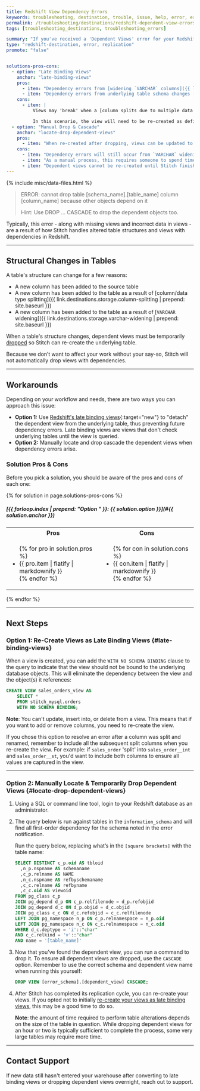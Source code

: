 ```yaml
---
title: Redshift View Dependency Errors
keywords: troubleshooting, destination, trouble, issue, help, error, errors, redshift, panoply, late binding views, view dependency, dependent view, view, cascade
permalink: /troubleshooting/destinations/redshift-dependent-view-errors
tags: [troubleshooting_destinations, troubleshooting_errors]

summary: "If you've received a 'Dependent Views' error for your Redshift or Panoply data warehouse, you may need to temporarily drop dependent objects."
type: "redshift-destination, error, replication"
promote: "false"


solutions-pros-cons:
  - option: "Late Binding Views"
    anchor: "late-binding-views"
    pros:
      - item: "Dependency errors from [widening `VARCHAR` columns]({{ link.destinations.storage.varchar-widening | prepend: site.baseurl }}) will become a non-issue."
      - item: "Dependency errors from underlying table schema changes - such as adding a new column - will become a non-issue."
    cons:
      - item: |
          Views may 'break' when a [column splits due to multiple data types]({{ link.destinations.storage.column-splitting | prepend: site.baseurl }}). This is because Stitch currently renames the original column to append the data type. For example: `sales_order` becomes `sales_order__st`.

          In this scenario, the view will need to be re-created as definitions for existing views cannot be changed.
  - option: "Manual Drop & Cascade"
    anchor: "locate-drop-dependent-views"
    pros:
      - item: "When re-created after dropping, views can be updated to add/remove columns, allowing you to capture schema changes as-needed."
    cons:
      - item: "Dependency errors will still occur from `VARCHAR` widening, underlying schema changes, etc."
      - item: "As a manual process, this requires someone to spend time locating, dropping, and re-creating dependent views."
      - item: "Dependent views cannot be re-created until Stitch finishes updating the underlying object."
---
```

{% include misc/data-files.html %}

> ERROR: cannot drop table [schema_name].[table_name] column [column_name] because other objects depend on it
>
> Hint: Use DROP ... CASCADE to drop the dependent objects too.

Typically, this error - along with missing views and incorrect data in views - are a result of how Stitch handles altered table structures and views with dependencies in Redshift.

---

## Structural Changes in Tables

A table's structure can change for a few reasons:

- A new column has been added to the source table
- A new column has been added to the table as a result of [column/data type splitting]({{ link.destinations.storage.column-splitting | prepend: site.baseurl }})
- A new column has been added to the table as a result of [`VARCHAR` widening]({{ link.destinations.storage.varchar-widening | prepend: site.baseurl }})

When a table's structure changes, dependent views must be temporarily [dropped](http://docs.aws.amazon.com/redshift/latest/dg/r_DROP_VIEW.html) so Stitch can re-create the underlying table.

Because we don’t want to affect your work without your say-so, Stitch will not automatically drop views with dependencies.

---

## Workarounds

Depending on your workflow and needs, there are two ways you can approach this issue:

- **Option 1:** Use [Redshift's late binding views](http://docs.aws.amazon.com/redshift/latest/dg/r_CREATE_VIEW.html#r_CREATE_VIEW_late-binding-views){:target="new"} to "detach" the dependent view from the underlying table, thus preventing future dependency errors. Late binding views are views that don't check underlying tables until the view is queried.
- **Option 2:**  Manually locate and drop cascade the dependent views when dependency errors arise.

### Solution Pros & Cons

Before you pick a solution, you should be aware of the pros and cons of each one:

{% for solution in page.solutions-pros-cons %}
##### [{{ forloop.index | prepend: "Option " }}: {{ solution.option }}](#{{ solution.anchor }})

<table width="100%">
	<tr>
		<th width="50%; fixed">Pros</th>
		<th width="50%; fixed">Cons</th>
	</tr>
	<tr>
		<td>
			<ul>
			{% for pro in solution.pros %}
				<li>{{ pro.item | flatify | markdownify }}</li>
			{% endfor %}
			</ul>
		</td>
		<td>
			<ul>
			{% for con in solution.cons %}
				<li>{{ con.item | flatify | markdownify }}</li>
			{% endfor %}
			</ul>
		</td>
	</tr>
</table>
{% endfor %}

---

## Next Steps

### Option 1: Re-Create Views as Late Binding Views {#late-binding-views}

When a view is created, you can add the `WITH NO SCHEMA BINDING` clause to the query to indicate that the view should not be bound to the underlying database objects. This will eliminate the dependency between the view and the object(s) it references:

```sql
CREATE VIEW sales_orders_view AS
	SELECT *
	FROM stitch_mysql.orders
	WITH NO SCHEMA BINDING;
```

**Note**: You can't update, insert into, or delete from a view. This means that if you want to add or remove columns, you need to re-create the view.

If you chose this option to resolve an error after a column was split and renamed, remember to include all the subsequent split columns when you re-create the view. For example: if `sales_order` 'split' into `sales_order__int` and `sales_order__st`, you'd want to include both columns to ensure all values are captured in the view.

---

### Option 2: Manually Locate & Temporarily Drop Dependent Views {#locate-drop-dependent-views}

1. Using a SQL or command line tool, login to your Redshift database as an administrator. 
2. The query below is run against tables in the `information_schema` and will find all first-order dependency for the schema noted in the error notification.

   Run the query below, replacing what’s in the `[square brackets]` with the table name:

   ```sql
   SELECT DISTINCT c_p.oid AS tbloid
     ,n_p.nspname AS schemaname
     ,c_p.relname AS NAME
     ,n_c.nspname AS refbyschemaname
     ,c_c.relname AS refbyname
     ,c_c.oid AS viewoid
   FROM pg_class c_p
   JOIN pg_depend d_p ON c_p.relfilenode = d_p.refobjid
   JOIN pg_depend d_c ON d_p.objid = d_c.objid
   JOIN pg_class c_c ON d_c.refobjid = c_c.relfilenode
   LEFT JOIN pg_namespace n_p ON c_p.relnamespace = n_p.oid
   LEFT JOIN pg_namespace n_c ON c_c.relnamespace = n_c.oid
   WHERE d_c.deptype = 'i'::"char"
   AND c_c.relkind = 'v'::"char"
   AND name = '[table_name]'
   ```
3. Now that you’ve found the dependent view, you can run a command to drop it. To ensure all dependent views are dropped, use the `CASCADE` option. Remember to use the correct schema and dependent view name when running this yourself:

   ```sql
   DROP VIEW [error_schema].[dependent_view] CASCADE;
   ```
4. After Stitch has completed its replication cycle, you can re-create your views. If you opted not to initially [re-create your views as late binding views](#late-binding-views), this may be a good time to do so.

   **Note**: the amount of time required to perform table alterations depends on the size of the table in question. While dropping dependent views for an hour or two is typically sufficient to complete the process, some very large tables may require more time. 

---

## Contact Support

If new data still hasn't entered your warehouse after converting to late binding views or dropping dependent views overnight, reach out to support.